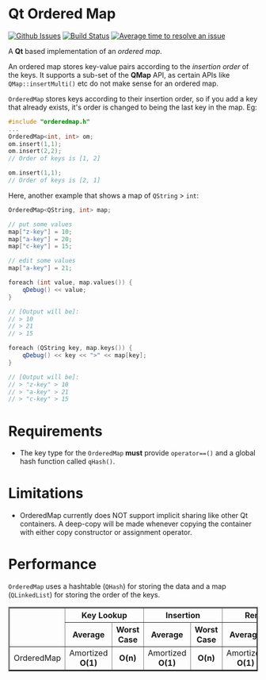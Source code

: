 # Qt Ordered Map

[![Github Issues](https://img.shields.io/github/issues/mandeepsandhu/qt-ordered-map.svg)](https://github.com/mandeepsandhu/qt-ordered-map/issues)
[![Build Status](https://semaphoreci.com/api/v1/mandeepsandhu/qt-ordered-map/branches/master/badge.svg)](https://semaphoreci.com/mandeepsandhu/qt-ordered-map)
[![Average time to resolve an issue](http://isitmaintained.com/badge/resolution/mandeepsandhu/qt-ordered-map.svg)](http://isitmaintained.com/project/mandeepsandhu/qt-ordered-map
"Average time to resolve an issue")

A **Qt** based implementation of an *ordered map*.

An ordered map stores key-value pairs according to the *insertion order* of the keys. It supports a sub-set of the **QMap** API, as certain APIs like <code>QMap::insertMulti()</code> etc do not make sense for an ordered map.

<code>OrderedMap</code> stores keys according to their insertion order, so if you add a key that already exists, it's order is changed to being the last key in the map. Eg:

```C++
#include "orderedmap.h"
...
OrderedMap<int, int> om;
om.insert(1,1);
om.insert(2,2);
// Order of keys is [1, 2]

om.insert(1,1);
// Order of keys is [2, 1]
```

Here, another example that shows a map of `QString` > `int`:

```C++
OrderedMap<QString, int> map;

// put some values
map["z-key"] = 10;
map["a-key"] = 20;
map["c-key"] = 15;

// edit some values
map["a-key"] = 21;

foreach (int value, map.values()) {
    qDebug() << value;
}

// [Output will be]:
// > 10
// > 21
// > 15

foreach (QString key, map.keys()) {
    qDebug() << key << ">" << map[key];
}

// [Output will be]:
// > "z-key" > 10
// > "a-key" > 21
// > "c-key" > 15
```

Requirements
============
- The key type for the <code>OrderedMap</code> **must** provide <code>operator==()</code> and a global hash function called <code>qHash()</code>.

Limitations
===========
- OrderedMap currently does NOT support implicit sharing like other Qt containers. A deep-copy will be made whenever copying the container with either copy constructor or assignment operator.

Performance
===========
<code>OrderedMap</code> uses a hashtable (<code>QHash</code>) for storing the data and a map (<code>QLinkedList</code>) for storing the order of the keys.

<table border=2 cellspacing="2" cellpadding="5%">
<tr>
    <th rowspan=2></th>
    <th colspan=2>Key Lookup</th>
    <th colspan=2>Insertion</th>
    <th colspan=2>Removal</th>
</tr>
<tr>
    <th>Average</th>
    <th>Worst Case</th>
    <th>Average</th>
    <th>Worst Case</th>
    <th>Average</th>
    <th>Worst Case</th>
</tr>
<tr>
    <td align="center">OrderedMap</td>
    <td align="center">Amortized <b>O(1)<b></td>
    <td align="center"><b>O(n)</b></td>
    <td align="center">Amortized <b>O(1)</b></td>
    <td align="center"><b>O(n)</b></td>
    <td align="center">Amortized <b>O(1)</b></td>
    <td align="center"><b>O(n)</b></td>
</tr>
</table>


